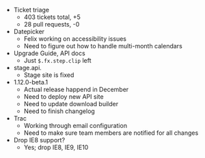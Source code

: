 * Ticket triage	
	* 403 tickets total, +5
	* 28 pull requests, -0
* Datepicker	
	* Felix working on accessibility issues
	* Need to figure out how to handle multi-month calendars
* Upgrade Guide, API docs	
	* Just `$.fx.step.clip` left
* stage.api.	
	* Stage site is fixed
* 1.12.0-beta.1	
	* Actual release happend in December
	* Need to deploy new API site
	* Need to update download builder
	* Need to finish changelog
* Trac	
	* Working through email configuration
	* Need to make sure team members are notified for all changes
* Drop IE8 support?	
	* Yes; drop IE8, IE9, IE10
